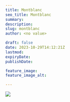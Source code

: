 ```yaml
---
title: Montblanc
seo_title: Montblanc
summary: 
description: 
slug: montblanc
author: <no value>

draft: false
date: 2023-10-29T14:12:21Z
lastmod: 
expiryDate: 
publishDate: 

feature_image: 
feature_image_alt: 

---
```



![](/images/5769.jpeg) 